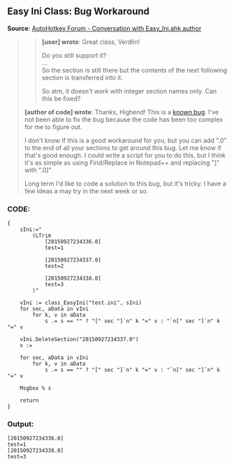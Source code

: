 ## Easy Ini Class: Bug Workaround
**Source**: [AutoHotkey Forum - Conversation with Easy_Ini.ahk author](https://www.autohotkey.com/boards/viewtopic.php?f=6&t=5522)
>> **[user] wrote**: Great class, Verdlin!  
>>   
>> Do you still support it?  
>> ...  
>> So the section is still there but the contents of the next following section is transferred into it.  
>>   
>> So atm, it doesn't work with integer section names only. Can this be fixed?
>
>**[author of code] wrote**: Thanks, Highend! This is a [known bug](http://www.autohotkey.com/board/topic/94043-ordered-array/#entry607614). I've not been able to fix the bug because the code has been too complex for me to figure out.  
>  
>I don't know if this is a good workaround for you, but you can add ".0" to the end of all your sections to get around this bug. Let me know if that's good enough. I could write a script for you to do this, but I think it's as simple as using Find/Replace in Notepad++ and replacing "]" with ".0]"  
>  
>Long term I'd like to code a solution to this bug, but it's tricky. I have a few ideas a may try in the next week or so.  

### CODE: 
```autohotkey
{
	sIni:="
		(LTrim
			[20150927234336.0]
			test=1
 
			[20150927234337.0]
			test=2

			[20150927234338.0]
			test=3
		)"
 
	vIni := class_EasyIni("test.ini", sIni)
	for sec, aData in vIni
		for k, v in aData
			s .= s == "" ? "[" sec "]`n" k "=" v : "`n[" sec "]`n" k "=" v

	vIni.DeleteSection("20150927234337.0")
	s :=

	for sec, aData in vIni
		for k, v in aData
			s .= s == "" ? "[" sec "]`n" k "=" v : "`n[" sec "]`n" k "=" v

	Msgbox % s

	return
}
```

### Output:  
```shell
[20150927234336.0]  
test=1  
[20150927234338.0]  
test=3
```
